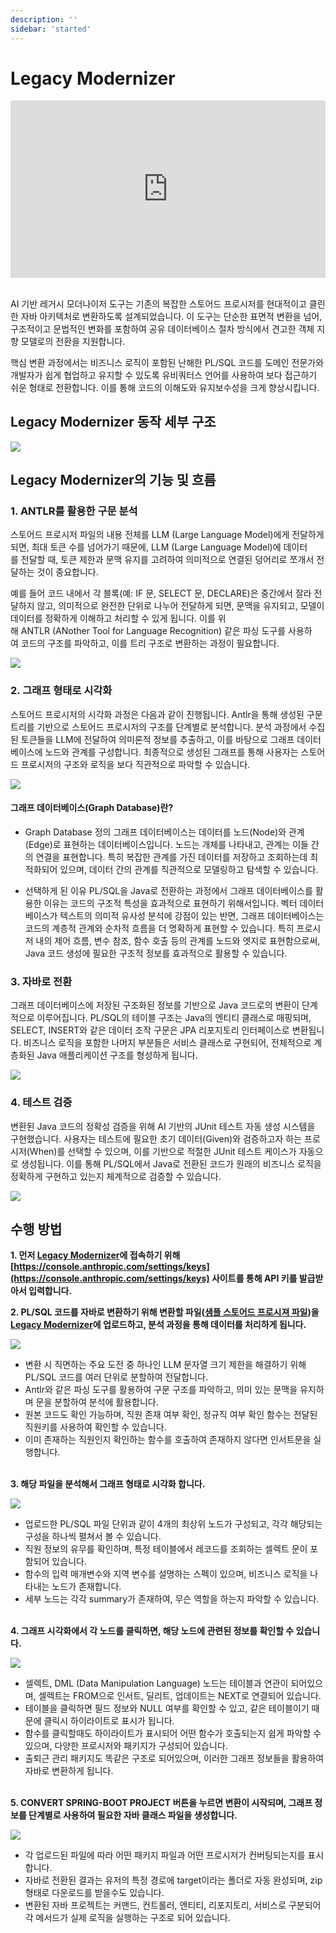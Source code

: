 ```yaml
---
description: ''
sidebar: 'started'
---
```


# Legacy Modernizer

<div style="position: relative; padding-bottom: 56.25%; padding-top: 0px; height: 0; overflow: hidden;">
	<iframe style="position: absolute; top: 0; left: 0; width: 100%; height: 100%;" 
        src="https://www.youtube.com/embed/-cMP4bCkiFc" 
        frameborder="0" crolling="no" frameborder="none" allowfullscreen="">
    </iframe>
</div>
<br>

AI 기반 레거시 모더나이저 도구는 기존의 복잡한 스토어드 프로시저를 현대적이고 클린한 자바 아키텍처로 변환하도록 설계되었습니다. 이 도구는 단순한 표면적 변환을 넘어, 구조적이고 문법적인 변화를 포함하여 공유 데이터베이스 절차 방식에서 견고한 객체 지향 모델로의 전환을 지원합니다.

핵심 변환 과정에서는 비즈니스 로직이 포함된 난해한 PL/SQL 코드를 도메인 전문가와 개발자가 쉽게 협업하고 유지할 수 있도록 유비쿼터스 언어를 사용하여 보다 접근하기 쉬운 형태로 전환합니다. 이를 통해 코드의 이해도와 유지보수성을 크게 향상시킵니다.

## Legacy Modernizer 동작 세부 구조
<img src="https://www.uengine.org/images/Legacy-Code-2-Clean-Code.jpg">

## Legacy Modernizer의 기능 및 흐름
### 1. ANTLR를 활용한 구문 분석
스토어드 프로시저 파일의 내용 전체를 LLM (Large Language Model)에게 전달하게 되면, 최대 토큰 수를 넘어가기 때문에,  LLM (Large Language Model)에 데이터를 전달할 때, 토큰 제한과 문맥 유지를 고려하여 의미적으로 연결된 덩어리로 쪼개서 전달하는 것이 중요합니다. 

예를 들어 코드 내에서 각 블록(예: IF 문, SELECT 문, DECLARE)은 중간에서 잘라 전달하지 않고, 의미적으로 완전한 단위로 나누어 전달하게 되면, 문맥을 유지되고, 모델이 데이터를 정확하게 이해하고 처리할 수 있게 됩니다. 이를 위해 ANTLR (ANother Tool for Language Recognition) 같은 파싱 도구를 사용하여 코드의 구조를 파악하고, 이를 트리 구조로 변환하는 과정이 필요합니다.

<img src="https://github.com/user-attachments/assets/cfdd2696-292a-41fc-949f-c6f7c09f4292">

### 2. 그래프 형태로 시각화
스토어드 프로시저의 시각화 과정은 다음과 같이 진행됩니다. Antlr을 통해 생성된 구문 트리를 기반으로 스토어드 프로시저의 구조를 단계별로 분석합니다. 분석 과정에서 수집된 토큰들을 LLM에 전달하여 의미론적 정보를 추출하고, 이를 바탕으로 그래프 데이터베이스에 노드와 관계를 구성합니다. 최종적으로 생성된 그래프를 통해 사용자는 스토어드 프로시저의 구조와 로직을 보다 직관적으로 파악할 수 있습니다.

<img src="https://github.com/user-attachments/assets/c2b2b284-9f73-4ba0-b633-e863b6406949">

#### 그래프 데이터베이스(Graph Database)란?
* Graph Database 정의
그래프 데이터베이스는 데이터를 노드(Node)와 관계(Edge)로 표현하는 데이터베이스입니다. 노드는 개체를 나타내고, 관계는 이들 간의 연결을 표현합니다. 특히 복잡한 관계를 가진 데이터를 저장하고 조회하는데 최적화되어 있으며, 데이터 간의 관계를 직관적으로 모델링하고 탐색할 수 있습니다.

* 선택하게 된 이유
PL/SQL을 Java로 전환하는 과정에서 그래프 데이터베이스를 활용한 이유는 코드의 구조적 특성을 효과적으로 표현하기 위해서입니다. 벡터 데이터베이스가 텍스트의 의미적 유사성 분석에 강점이 있는 반면, 그래프 데이터베이스는 코드의 계층적 관계와 순차적 흐름을 더 명확하게 표현할 수 있습니다. 특히 프로시저 내의 제어 흐름, 변수 참조, 함수 호출 등의 관계를 노드와 엣지로 표현함으로써, Java 코드 생성에 필요한 구조적 정보를 효과적으로 활용할 수 있습니다.

### 3. 자바로 전환
그래프 데이터베이스에 저장된 구조화된 정보를 기반으로 Java 코드로의 변환이 단계적으로 이루어집니다. PL/SQL의 테이블 구조는 Java의 엔티티 클래스로 매핑되며, SELECT, INSERT와 같은 데이터 조작 구문은 JPA 리포지토리 인터페이스로 변환됩니다. 비즈니스 로직을 포함한 나머지 부분들은 서비스 클래스로 구현되어, 전체적으로 계층화된 Java 애플리케이션 구조를 형성하게 됩니다.

<img src="https://github.com/user-attachments/assets/64599fc7-b9d2-4a67-a0d9-d9ed8ec51abd">

### 4. 테스트 검증
변환된 Java 코드의 정확성 검증을 위해 AI 기반의 JUnit 테스트 자동 생성 시스템을 구현했습니다. 사용자는 테스트에 필요한 초기 데이터(Given)와 검증하고자 하는 프로시저(When)를 선택할 수 있으며, 이를 기반으로 적절한 JUnit 테스트 케이스가 자동으로 생성됩니다. 이를 통해 PL/SQL에서 Java로 전환된 코드가 원래의 비즈니스 로직을 정확하게 구현하고 있는지 체계적으로 검증할 수 있습니다.

<img src="https://github.com/user-attachments/assets/881e0570-4030-4c59-a897-c2026879e744">

## 수행 방법
<!-- #### 데모 : 근태 관리 시스템 자바 코드 전환 -->

**1. 먼저 [Legacy Modernizer](http://modernizer.uengine.io/)에 접속하기 위해 [https://console.anthropic.com/settings/keys](https://console.anthropic.com/settings/keys) 사이트를 통해 API 키를 발급받아서 입력합니다.**

<!-- <img src="https://github.com/user-attachments/assets/48fa252e-f599-4e76-a8ea-3a5c12e3cd62">
<br><br> -->

**2. PL/SQL 코드를 자바로 변환하기 위해 변환할 파일([샘플 스토어드 프로시져 파일](https://www.uengine.org/images/sample_stored_procedure_file_new.zip))을 [Legacy Modernizer](http://modernizer.uengine.io/)에 업로드하고, 분석 과정을 통해 데이터를 처리하게 됩니다.**

<img src="https://www.uengine.org/images/demo-corporate/use-01.jpg">

- 변환 시 직면하는 주요 도전 중 하나인 LLM 문자열 크기 제한을 해결하기 위해 PL/SQL 코드를 여러 단위로 분할하여 전달합니다.
- Antlr와 같은 파싱 도구를 활용하여 구문 구조를 파악하고, 의미 있는 문맥을 유지하며 문을 분할하여 분석에 활용합니다.
- 원본 코드도 확인 가능하며, 직원 존재 여부 확인, 정규직 여부 확인 함수는 전달된 직원키를 사용하여 확인할 수 있습니다.
- 이미 존재하는 직원인지 확인하는 함수를 호출하여 존재하지 않다면 인서트문을 실행합니다.
<br><br>

**3. 해당 파일을 분석해서 그래프 형태로 시각화 합니다.**

<img src="https://www.uengine.org/images/demo-corporate/use-02.jpg">

- 업로드한 PL/SQL 파일 단위과 같이 4개의 최상위 노드가 구성되고, 각각 해당되는 구성을 하나씩 펼쳐서 볼 수 있습니다.
- 직원 정보의 유무를 확인하며, 특정 테이블에서 레코드를 조회하는 셀렉트 문이 포함되어 있습니다.
- 함수의 입력 매개변수와 지역 변수를 설명하는 스펙이 있으며, 비즈니스 로직을 나타내는 노드가 존재합니다.
- 세부 노드는 각각 summary가 존재하여, 무슨 역할을 하는지 파악할 수 있습니다.
<br><br>

**4. 그래프 시각화에서 각 노드를 클릭하면, 해당 노드에 관련된 정보를 확인할 수 있습니다.**

<img src="https://www.uengine.org/images/demo-corporate/use-03.jpg">

- 셀렉트, DML (Data Manipulation Language) 노드는 테이블과 연관이 되어있으며, 셀렉트는 FROM으로 인서트, 딜리트, 업데이트는 NEXT로 연결되어 있습니다.
- 테이블을 클릭하면 필드 정보와 NULL 여부를 확인할 수 있고, 같은 테이블이기 때문에 클릭시 하이라이트로 표시가 됩니다.
- 함수를 클릭할때도 하이라이트가 표시되어 어떤 함수가 호출되는지 쉽게 파악할 수 있으며, 다양한 프로시저와 패키지가 구성되어 있습니다.
- 출퇴근 관리 패키지도 똑같은 구조로 되어있으며, 이러한 그래프 정보들을 활용하여 자바로 변환하게 됩니다.
<br><br>

**5. CONVERT SPRING-BOOT PROJECT 버튼을 누르면 변환이 시작되며, 그래프 정보를 단계별로 사용하여 필요한 자바 클래스 파일을 생성합니다.**

<img src="https://www.uengine.org/images/demo-corporate/use-04.jpg">

- 각 업로드된 파일에 따라 어떤 패키지 파일과 어떤 프로시저가 컨버팅되는지를 표시합니다.
- 자바로 전환된 결과는 유저의 특정 경로에 target이라는 폴더로 자동 완성되며, zip 형태로 다운로드를 받을수도 있습니다.
- 변환된 자바 프로젝트는 커맨드, 컨트롤러, 엔티티, 리포지토리, 서비스로 구분되어 각 메서드가 실제 로직을 실행하는 구조로 되어 있습니다.
<!-- - 예를들어, INS_EMPLOYEE는 직원을 등록하는 프로시저로, '직원키', '직원이름', '부서코드', '정규직 여부' 정보를 받게되어 관련 메서드를 호출하여 해당 직원 정보를 생성하고 저장합니다. -->
<br><br>

<!-- **6. 자바로 변환된 결과가 제대로 되었는지 확인하기 위해 특정 프로시저를 실행할 수 있으며, 추가로 파라미터와 필요한 초기 데이터를 입력할 수 있습니다.**

<img src="https://www.uengine.org/images/demo-corporate/use-05.jpg">

- 직원, 급여, 결근여부 등 입력된 정보는 자동으로 테스트 케이스를 생성하는 데 사용됩니다.
- 여러 케이스를 추가하여 다양한 상황을 테스트하고, 정직원 여부에 따른 급여 변화 등을 확인합니다.
- 테스트 결과는 화면에 반영되며, 테스트를 수행한 뒤의 데이터와 입력한 프로시저 정보를 통해 검증됩니다.
<br><br>

**7. 테스트가 성공하면 Given-When-Then 로직이 제대로 실행된 것을 확인할 수 있습니다.**

<img src="https://www.uengine.org/images/demo-corporate/use-06.jpg">

- 실제 테스트 시행 시 트랜지션 로그가 생성되어 보여집니다.
- Given은 입력한 정보를, When은 프로시저 호출, 파라미터 정보, Then은 호출 결과를 보여줍니다.
- test폴더에 파일이 생성되고, CASE 1 에 입력한 값과 정보가 동일하며 정규직의 경우 한 번 결근시 10만원 감소하여, 총 90만원으로 변환되는 로직을 확인할 수 있습니다.
<br><br>

<img src="https://www.uengine.org/images/demo-corporate/use-07.jpg">

- CASE 2 도 마찬가지로 입력 값과 정보가 동일하며, 정규직이 아닐 경우 한 번 결근시 20만원 감소하여, 80만원에서 60만원으로 변동된 결과가 나타납니다.
- CASE 2 에 입력한 데이터를 기반으로 java에서도 초기 데이터를 등록하게 되고 Given-When-Then 로직이 제대로 실행된 것을 확인할 수 있습니다.
- 만일 테스트가 실패하면, 피드백 루프를 통해 계속 코드를 수정하며 같은 결과를 도출하게 됩니다. -->

<style>
.mobile-view {
    display: none;
}
.btn-pdf {
    text-align: center; 
    line-height: 30px; 
    border-radius: 8px;
    display: inline-block;
    text-align: center;
    margin-bottom: 30px;
    padding: 8px 16px;
}
.btn-pdf a {
    font-size: 16px;
    font-weight: bold;
    color: #fff !important;
    text-decoration: none;
}

@media screen and (max-width: 499px) {
    .responsive-table {
        display: none;
    }

    .mobile-view {
        display: block;
    }

    .mobile-view div {
        font-size: 16px;
        font-weight: bold;
        margin-top:20px;
    }
}
</style>